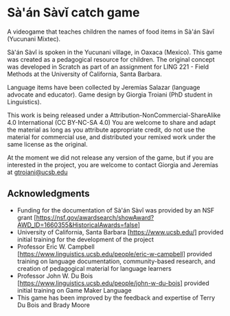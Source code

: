 # Sà'án Sàvǐ catch game
A videogame that teaches children the names of food items in Sà'án Sàvǐ (Yucunani Mixtec).

Sà'án Sàvǐ is spoken in the Yucunani village, in Oaxaca (Mexico). 
This game was created as a pedagogical resource for children. The original concept was developed
in Scratch as part of an assignment for LING 221 - Field Methods at the University of California, Santa Barbara.

Language items have been collected by Jeremías Salazar (language advocate and educator).
Game design by Giorgia Troiani (PhD student in Linguistics).


This work is being released under a Attribution-NonCommercial-ShareAlike 4.0 International (CC BY-NC-SA 4.0)
You are welcome to share and adapt the material as long as you attribute appropriate credit, do not use the
material for commercial use, and distributed your remixed work under the same license as the original.


At the moment we did not release any version of the game, but if you are interested in the project, you are welcome
to contact Giorgia and Jeremías at gtroiani@ucsb.edu

## Acknowledgments
- Funding for the documentation of Sà'án Sàvǐ was provided by an NSF grant [https://nsf.gov/awardsearch/showAward?AWD_ID=1660355&HistoricalAwards=false]
- University of California, Santa Barbara [https://www.ucsb.edu/] provided initial training for the development of the project
- Professor Eric W. Campbell [https://www.linguistics.ucsb.edu/people/eric-w-campbell] provided training on language documentation, community-based research, and creation of pedagogical material for language learners
- Professor John W. Du Bois [https://www.linguistics.ucsb.edu/people/john-w-du-bois] provided initial training on Game Maker Language
- This game has been improved by the feedback and expertise of Terry Du Bois and Brady Moore
